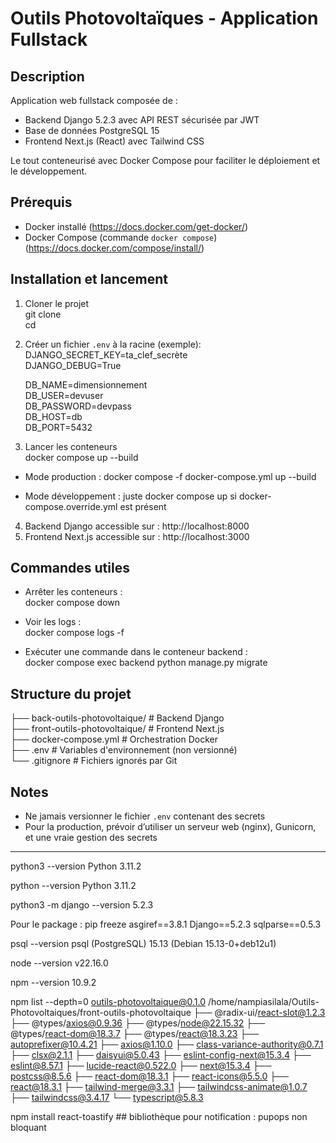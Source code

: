 # Outils Photovoltaïques - Application Fullstack

## Description

Application web fullstack composée de :

- Backend Django 5.2.3 avec API REST sécurisée par JWT  
- Base de données PostgreSQL 15  
- Frontend Next.js (React) avec Tailwind CSS  

Le tout conteneurisé avec Docker Compose pour faciliter le déploiement et le développement.

## Prérequis

- Docker installé (https://docs.docker.com/get-docker/)  
- Docker Compose (commande `docker compose`) (https://docs.docker.com/compose/install/)

## Installation et lancement

1. Cloner le projet  
   git clone <url-du-repo>  
   cd <nom-du-repo>

2. Créer un fichier `.env` à la racine (exemple):  
   DJANGO_SECRET_KEY=ta_clef_secrète  
   DJANGO_DEBUG=True  

   DB_NAME=dimensionnement  
   DB_USER=devuser  
   DB_PASSWORD=devpass  
   DB_HOST=db  
   DB_PORT=5432  

3. Lancer les conteneurs  
   docker compose up --build

  - Mode production : docker compose -f docker-compose.yml up --build

  - Mode développement : juste docker compose up si docker-compose.override.yml est présent

4. Backend Django accessible sur : http://localhost:8000  
5. Frontend Next.js accessible sur : http://localhost:3000

## Commandes utiles

- Arrêter les conteneurs :  
  docker compose down

- Voir les logs :  
  docker compose logs -f

- Exécuter une commande dans le conteneur backend :  
  docker compose exec backend python manage.py migrate

## Structure du projet

├── back-outils-photovoltaique/  # Backend Django  
├── front-outils-photovoltaique/ # Frontend Next.js  
├── docker-compose.yml            # Orchestration Docker  
├── .env                         # Variables d'environnement (non versionné)  
└── .gitignore                   # Fichiers ignorés par Git  

## Notes

- Ne jamais versionner le fichier `.env` contenant des secrets  
- Pour la production, prévoir d’utiliser un serveur web (nginx), Gunicorn, et une vraie gestion des secrets
----------------------------------------------------------------------------------------------------------------------
python3 --version Python 3.11.2

python --version Python 3.11.2

python3 -m django --version 5.2.3

Pour le package : pip freeze asgiref==3.8.1 Django==5.2.3 sqlparse==0.5.3

psql --version psql (PostgreSQL) 15.13 (Debian 15.13-0+deb12u1)

node --version v22.16.0

npm --version 10.9.2

npm list --depth=0 outils-photovoltaique@0.1.0 /home/nampiasilala/Outils-Photovoltaiques/front-outils-photovoltaique ├── @radix-ui/react-slot@1.2.3 ├── @types/axios@0.9.36 ├── @types/node@22.15.32 ├── @types/react-dom@18.3.7 ├── @types/react@18.3.23 ├── autoprefixer@10.4.21 ├── axios@1.10.0 ├── class-variance-authority@0.7.1 ├── clsx@2.1.1 ├── daisyui@5.0.43 ├── eslint-config-next@15.3.4 ├── eslint@8.57.1 ├── lucide-react@0.522.0 ├── next@15.3.4 ├── postcss@8.5.6 ├── react-dom@18.3.1 ├── react-icons@5.5.0 ├── react@18.3.1 ├── tailwind-merge@3.3.1 ├── tailwindcss-animate@1.0.7 ├── tailwindcss@3.4.17 └── typescript@5.8.3

npm install react-toastify  ## bibliothèque pour notification : pupops non bloquant
